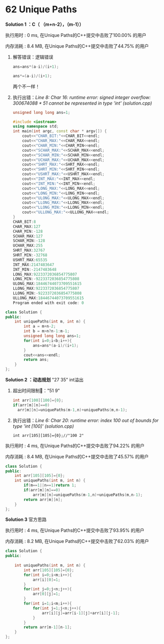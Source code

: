 # 62 Unique Paths

**Solution 1   ：C（ （m+n-2），（m-1））**

执行用时 : 0 ms, 在Unique Paths的C++提交中击败了100.00% 的用户

内存消耗 : 8.4 MB, 在Unique Paths的C++提交中击败了44.75% 的用户


1. 解答错误：逻辑错误

   ```c++
   ans=ans*(a-i)/(i+1);
   ```

   ```c++
   ans*=(a-i)/(i+1);
   ```

   两个不一样！

2. 执行出错：*Line 8: Char 16: runtime error: signed integer overflow: 300674088 \* 51 cannot be represented in type 'int' (solution.cpp)*

   ```c++
   unsigned long long ans=1;
   ```

   ```c++
   #include <iostream>
   using namespace std;
   int main(int argc, const char * argv[]) {
       cout<<"CHAR_BIT:"<<CHAR_BIT<<endl;
       cout<<"CHAR_MAX:"<<CHAR_MAX<<endl;
       cout<<"CHAR_MIN:"<<CHAR_MIN<<endl;
       cout<<"SCHAR_MAX:"<<SCHAR_MAX<<endl;
       cout<<"SCHAR_MIN:"<<SCHAR_MIN<<endl;
       cout<<"UCHAR_MAX:"<<UCHAR_MAX<<endl;
       cout<<"SHRT_MAX:"<<SHRT_MAX<<endl;
       cout<<"SHRT_MIN:"<<SHRT_MIN<<endl;
       cout<<"USHRT_MAX:"<<USHRT_MAX<<endl;
       cout<<"INT_MAX:"<<INT_MAX<<endl;
       cout<<"INT_MIN:"<<INT_MIN<<endl;
       cout<<"LONG_MAX:"<<LONG_MAX<<endl;
       cout<<"LONG_MIN:"<<LONG_MIN<<endl;
       cout<<"ULONG_MAX:"<<ULONG_MAX<<endl;
       cout<<"LLONG_MAX:"<<LLONG_MAX<<endl;
       cout<<"LLONG_MIN:"<<LLONG_MIN<<endl;
       cout<<"ULLONG_MAX:"<<ULLONG_MAX<<endl;
   }
   CHAR_BIT:8
   CHAR_MAX:127
   CHAR_MIN:-128
   SCHAR_MAX:127
   SCHAR_MIN:-128
   UCHAR_MAX:255
   SHRT_MAX:32767
   SHRT_MIN:-32768
   USHRT_MAX:65535
   INT_MAX:2147483647
   INT_MIN:-2147483648
   LONG_MAX:9223372036854775807
   LONG_MIN:-9223372036854775808
   ULONG_MAX:18446744073709551615
   LLONG_MAX:9223372036854775807
   LLONG_MIN:-9223372036854775808
   ULLONG_MAX:18446744073709551615
   Program ended with exit code: 0
   ```
   
   


```c++
class Solution {
public:
    int uniquePaths(int m, int n) {
        int a = m+n-2;
        int b = m>n?n-1:m-1;
        unsigned long long ans=1;
        for(int i=0;i<b;i++){
            ans=ans*(a-i)/(i+1);
        }
        cout<<ans<<endl;
        return ans;
    }
};
```

**Solution 2   ：动态规划** "27 35" int溢出

1. 超出时间限制🚫："51 9"

   ```c++
   int arr[100][100]={0};
   if(arr[m][n]==0)
     arr[m][n]=uniquePaths(m-1,n)+uniquePaths(m,n-1);
   ```

2. 执行出错：*Line 6: Char 20: runtime error: index 100 out of bounds for type 'int [100]' (solution.cpp)*

   ```
   int arr[105][105]={0};//"100 2"
   ```

执行用时 : 4 ms, 在Unique Paths的C++提交中击败了94.22% 的用户

内存消耗 : 8.4 MB, 在Unique Paths的C++提交中击败了45.57% 的用户

```c++
class Solution {
public:
    int arr[105][105]={0};
    int uniquePaths(int m, int n) {
        if(m==1||n==1)return 1;
        if(arr[m][n]==0)
            arr[m][n]=uniquePaths(m-1,n)+uniquePaths(m,n-1);
        return arr[m][n];
    }
};
```

**Solution 3** 官方思路

执行用时 : 4 ms, 在Unique Paths的C++提交中击败了93.95% 的用户

内存消耗 : 8.2 MB, 在Unique Paths的C++提交中击败了62.03% 的用户

```c++
class Solution {
public:
    
    int uniquePaths(int m, int n) {
        int arr[105][105]={0};
        for(int i=0;i<m;i++){
            arr[i][0]=1;
        }  
        for(int j=0;j<n;j++){
            arr[0][j]=1;
        } 
        for(int i=1;i<m;i++){
            for(int j=1;j<n;j++){
                arr[i][j]=arr[i-1][j]+arr[i][j-1];
            }
        }
        return arr[m-1][n-1];
    }
};
```

